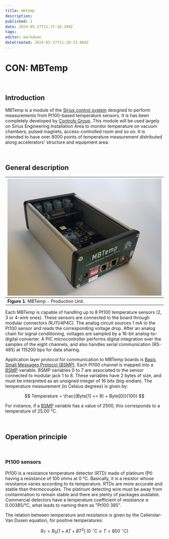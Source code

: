 ```yaml
---
title: mbtemp
description: 
published: 1
date: 2024-05-27T21:37:10.299Z
tags: 
editor: markdown
dateCreated: 2024-05-27T21:20:33.868Z
---
```


# CON: MBTemp

<br >

## Introduction

MBTemp is a module of the [Sirius control system](/Machine/control_system) designed to perform measurements from Pt100-based temperature sensors. It is has been completely developed by [Controls Group](/Machine/Groups/CON). This module will be used largely on Sirius Engineering Installation Area to monitor temperature on vacuum chambers, pulsed magnets, access-controlled room and so on. It is intended to have over 8000 points of temperature measurement distributed along accelerators' structure and equipment area.

<br >

## General description

|![](/img/groups/con/mbtemp/MBTemp.jpg)|
|-|
|**Figure 1**: MBTemp - Production Unit.|

Each MBTemp is capable of handling up to 8 Pt100 temperature sensors (2, 3 or 4-wire ones). These sensors are connected to the board through modular connectors (RJ11/4P4C). The analog circuit sources 1 mA to the Pt100 sensor and reads the corresponding voltage drop. After an analog chain for signal conditioning, voltages are sampled by a 16-bit analog-to-digital converter. A PIC microcontroller performs digital integration over the samples of the eight channels, and also handles serial communication (RS-485) at 115200 bps for data sharing.

Application layer protocol for communication to MBTemp boards is [Basic Small Messages Protocol (BSMP)](/Machine/Groups/CON/bsmp.md). Each Pt100 channel is mapped into a [BSMP]((/Machine/Groups/CON/bsmp.md)) variable. BSMP variables 0 to 7 are associated to the sensor connected to modular jack 1 to 8. These variables have 2 bytes of size, and must be interpreted as an unsigned integer of 16 bits (big-endian). The temperature measurement (in Celsius degrees) is given by:

$$
Temperature = \frac{(Byte[1] << 8) + Byte[0]}{100}
$$

For instance, if a [BSMP](/Machine/Groups/CON/bsmp.md) variable has a value of 2500, this corresponds to a temperature of 25.00 °C.

<br >

##  Operation principle 

<br >

###  Pt100 sensors 

Pt100 is a resistance temperature detector (RTD) made of platinum (Pt) having a resistance of 100 ohms at 0 °C. Basically, it is a resistor whose resistance varies according to its temperature. RTDs are more accurate and stable than thermocouples. The platinum detecting wire must be away from contamination to remain stable and there are plenty of packages available. Commercial detectors have  a temperature coefficient of resistance α  0.00385/°C, what leads to naming them as "Pt100 385".

The relation between temperature and resistance is given by the Callendar-Van Dusen equation, for positive temperatures:

$$
R_T = R_0 \left[ 1 + AT + BT^2 \right] \; (0\;{}^{\circ}\mathrm{C} \leq T < 850\;{}^{\circ}\mathrm{C})
$$


